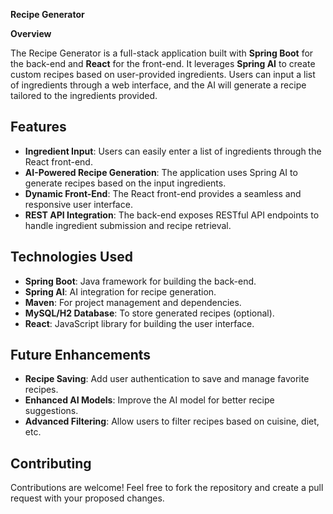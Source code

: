 **Recipe Generator**

**Overview**

The Recipe Generator is a full-stack application built with **Spring Boot** for the back-end and **React** for the front-end. It leverages **Spring AI** to create custom recipes based on user-provided ingredients. Users can input a list of ingredients through a web interface, and the AI will generate a recipe tailored to the ingredients provided.

## Features

- **Ingredient Input**: Users can easily enter a list of ingredients through the React front-end.
- **AI-Powered Recipe Generation**: The application uses Spring AI to generate recipes based on the input ingredients.
- **Dynamic Front-End**: The React front-end provides a seamless and responsive user interface.
- **REST API Integration**: The back-end exposes RESTful API endpoints to handle ingredient submission and recipe retrieval.

## Technologies Used
- **Spring Boot**: Java framework for building the back-end.
- **Spring AI**: AI integration for recipe generation.
- **Maven**: For project management and dependencies.
- **MySQL/H2 Database**: To store generated recipes (optional).
- **React**: JavaScript library for building the user interface.
  
## Future Enhancements

- **Recipe Saving**: Add user authentication to save and manage favorite recipes.
- **Enhanced AI Models**: Improve the AI model for better recipe suggestions.
- **Advanced Filtering**: Allow users to filter recipes based on cuisine, diet, etc.

## Contributing

Contributions are welcome! Feel free to fork the repository and create a pull request with your proposed changes.

